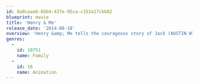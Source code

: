 ```yaml
---
id: 8a0caaa6-6bb4-437e-95ca-c152a17cbb82
blueprint: movie
title: 'Henry & Me'
release_date: '2014-08-18'
overview: 'Henry &amp; Me tells the courageous story of Jack (AUSTIN WILLIAMS), a brave young boy who is dealt a life changing blow. Low on confidence and filled with self-doubt, hope seems lost until a mysterious stranger named Henry (RICHARD GERE) appears. With the touch of his pin, Henry sweeps Jack away to a magical world where illness no longer exists and New York Yankee legends play forever. The incredible journey brings Jack face to face with Babe Ruth (CHAZZ PALMINTERI), Thurman Munson (PAUL SIMON), Lefty Gomez (LUIS GUZMAN) and Mickey Mantle (DAVID MANTLE) – who all teach Jack to face his fears and never give up. The movie climaxes at Yankee stadium, where Jack must test his newfound courage to save the season and find his way home. Featuring an all star-cast of unforgettable characters, Henry &amp; Me is heartwarming movie experience for the entire family with a message of hope… when life throws a curve… swing away!'
genres:
  -
    id: 10751
    name: Family
  -
    id: 16
    name: Animation
---
```

